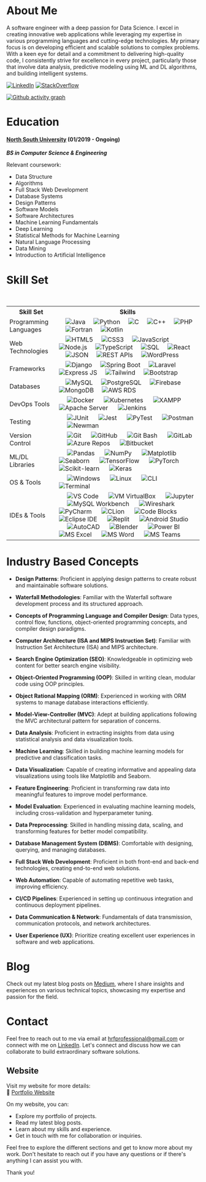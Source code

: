 # About Me

A software engineer with a deep passion for Data Science. I excel in creating innovative web applications while leveraging my expertise in various programming languages and cutting-edge technologies. My primary focus is on developing efficient and scalable solutions to complex problems. With a keen eye for detail and a commitment to delivering high-quality code, I consistently strive for excellence in every project, particularly those that involve data analysis, predictive modeling using ML and DL algorithms, and building intelligent systems.

[![LinkedIn](https://img.shields.io/badge/LinkedIn-Fahim-blue)](https://www.linkedin.com/in/hr-fahim)
[![StackOverflow](https://img.shields.io/badge/StackOverflow-Fahim-orange)](https://stackoverflow.com/users/22147874/habibur-rahaman-fahim)
<!--[![Hackerrank](https://img.shields.io/badge/Hackerrank-Fahim-brightgreen)](https://www.hackerrank.com/hrfprofessional)-->

[![Github activity graph](https://github-readme-activity-graph.vercel.app/graph?username=hr-fahim&theme=react-dark)](https://github.com/hr-fahim/github-readme-activity-graph)

<!--[![Twitter](https://img.shields.io/badge/Twitter-Fahim-blue)](https://twitter.com/Hr_Fahim_)

# Profile Stats

<div align="center">
  <img src="https://github-readme-stats.vercel.app/api?username=HR-Fahim&show=prs_merged_percentage&rank_icon=github&theme=dark" height="200">
</div>
[![Habibur Rahaman Fahim's GitHub Stats](https://github-readme-stats.vercel.app/api?username=HR-Fahim&show=prs_merged_percentage&rank_icon=github&theme=dark)](https://github.com/HR-Fahim/github-readme-stats)
[![Top Langs](https://github-readme-stats.vercel.app/api/top-langs/?username=HR-Fahim&theme=dark&layout=donut)](https://github.com/HR-Fahim/github-readme-stats)
-->

# Education

#### [North South University](http://www.northsouth.edu/) (01/2019 - Ongoing)

*__BS in Computer Science & Engineering__*

Relevant coursework:

- Data Structure
- Algorithms
- Full Stack Web Development
- Database Systems
- Design Patterns
- Software Models
- Software Architectures
- Machine Learning Fundamentals
- Deep Learning
- Statistical Methods for Machine Learning
- Natural Language Processing
- Data Mining
- Introduction to Artificial Intelligence
<!--
# Certifications

- Certification Name - Issuing Organization (MM/YYYY)
- Certification Name - Issuing Organization (MM/YYYY)

# Achievements

- List any notable achievements, awards, or recognitions you have received for your technical contributions or projects.

<div align="center">-->
  
# Skill Set

<table>
 <tr>
  <th>Skill Set</th>
  <th>Skills</th>
 </tr>
 <tr>
  <td>Programming Languages</td>
  <td>
    <img src="https://img.shields.io/badge/java-%23ED8B00.svg?style=for-the-badge&logo=openjdk&logoColor=white" alt="Java">
    <img src="https://img.shields.io/badge/python-3670A0?style=for-the-badge&logo=python&logoColor=ffdd54" alt="Python">
    <img src="https://img.shields.io/badge/c-%2300599C.svg?style=for-the-badge&logo=c&logoColor=white" alt="C">
    <img src="https://img.shields.io/badge/c++-%2300599C.svg?style=for-the-badge&logo=c%2B%2B&logoColor=white" alt="C++">
    <img src="https://img.shields.io/badge/php-%23777BB4.svg?style=for-the-badge&logo=php&logoColor=white" alt="PHP">
    <img src="https://img.shields.io/badge/Fortran-%23734F96.svg?style=for-the-badge&logo=fortran&logoColor=white" alt="Fortran">
    <img src="https://img.shields.io/badge/kotlin-%237F52FF.svg?style=for-the-badge&logo=kotlin&logoColor=white" alt="Kotlin">
  </td>
 </tr>
 <tr>
  <td>Web Technologies</td>
  <td>
    <img src="https://img.shields.io/badge/html5-%23E34F26.svg?style=for-the-badge&logo=html5&logoColor=white" alt="HTML5">
    <img src="https://img.shields.io/badge/css3-%231572B6.svg?style=for-the-badge&logo=css3&logoColor=white" alt="CSS3">
    <img src="https://img.shields.io/badge/javascript-%23323330.svg?style=for-the-badge&logo=javascript&logoColor=%23F7DF1E" alt="JavaScript">
    <img src="https://img.shields.io/badge/node.js-6DA55F?style=for-the-badge&logo=node.js&logoColor=white" alt="Node.js">
    <img src="https://img.shields.io/badge/typescript-%23007ACC.svg?style=for-the-badge&logo=typescript&logoColor=white" alt="TypeScript">
    <img src="https://img.shields.io/badge/SQL-4479A1?style=for-the-badge&logo=sql&logoColor=white" alt="SQL">
    <img src="https://img.shields.io/badge/react-%2320232a.svg?style=for-the-badge&logo=react&logoColor=%2361DAFB" alt="React">
    <img src="https://img.shields.io/badge/JWT-black?style=for-the-badge&logo=JSON%20web%20tokens" alt="JSON">
    <img src="https://img.shields.io/badge/REST%20APIs-0096D8?style=for-the-badge&logo=restapi&logoColor=white" alt="REST APIs">
    <img src="https://img.shields.io/badge/WordPress-21759B?style=for-the-badge&logo=wordpress&logoColor=white" alt="WordPress">
  </td>
 </tr>
 <tr>
  <td>Frameworks</td>
  <td>
    <img src="https://img.shields.io/badge/Django-092E20?style=for-the-badge&logo=django&logoColor=white" alt="Django">
    <img src="https://img.shields.io/badge/Spring%20Boot-6DB33F?style=for-the-badge&logo=spring-boot&logoColor=white" alt="Spring Boot">
    <img src="https://img.shields.io/badge/Laravel-FF2D20?style=for-the-badge&logo=laravel&logoColor=white" alt="Laravel">
    <img src="https://img.shields.io/badge/Express.js-000000?style=for-the-badge&logo=express&logoColor=white" alt="Express JS">
    <img src="https://img.shields.io/badge/Tailwind%20CSS-38B2AC?style=for-the-badge&logo=tailwind-css&logoColor=white" alt="Tailwind">
    <img src="https://img.shields.io/badge/Bootstrap-563D7C?style=for-the-badge&logo=bootstrap&logoColor=white" alt="Bootstrap">
  </td>
 </tr>
 <tr>
  <td>Databases</td>
  <td>
    <img src="https://img.shields.io/badge/MySQL-4479A1?style=for-the-badge&logo=mysql&logoColor=white" alt="MySQL">
    <img src="https://img.shields.io/badge/PostgreSQL-336791?style=for-the-badge&logo=postgresql&logoColor=white" alt="PostgreSQL">
    <img src="https://img.shields.io/badge/Firebase-FFCA28?style=for-the-badge&logo=firebase&logoColor=black" alt="Firebase">
    <img src="https://img.shields.io/badge/MongoDB-47A248?style=for-the-badge&logo=mongodb&logoColor=white" alt="MongoDB">
    <img src="https://img.shields.io/badge/AWS%20RDS-232F3E?style=for-the-badge&logo=amazon-aws&logoColor=white" alt="AWS RDS">
  </td>
 </tr>
 <tr>
  <td>DevOps Tools</td>
  <td>
     <img src="https://img.shields.io/badge/Docker-2496ED?style=for-the-badge&logo=docker&logoColor=white" alt="Docker">
     <img src="https://img.shields.io/badge/Kubernetes-326CE5?style=for-the-badge&logo=kubernetes&logoColor=white" alt="Kubernetes">
     <img src="https://img.shields.io/badge/XAMPP-F37623?style=for-the-badge&logo=xampp&logoColor=white" alt="XAMPP">
     <img src="https://img.shields.io/badge/Apache%20Server-D22128?style=for-the-badge&logo=apache&logoColor=white" alt="Apache Server">
     <img src="https://img.shields.io/badge/Jenkins-D24939?style=for-the-badge&logo=jenkins&logoColor=white" alt="Jenkins">
  </td>
 </tr>
 <tr>
  <td>Testing</td>
  <td>
     <img src="https://img.shields.io/badge/JUnit-25A162?style=for-the-badge&logo=junit&logoColor=white" alt="JUnit">
     <img src="https://img.shields.io/badge/Jest-C21325?style=for-the-badge&logo=jest&logoColor=white" alt="Jest">
     <img src="https://img.shields.io/badge/PyTest-0A9EDC?style=for-the-badge&logo=pytest&logoColor=white" alt="PyTest">
     <img src="https://img.shields.io/badge/Postman-FF6C37?style=for-the-badge&logo=postman&logoColor=white" alt="Postman">
     <img src="https://img.shields.io/badge/Newman-FF6C37?style=for-the-badge&logo=postman&logoColor=white" alt="Newman">
  </td>
 </tr>
 <tr>
  <td>Version Control</td>
  <td>
     <img src="https://img.shields.io/badge/Git-F05032?style=for-the-badge&logo=git&logoColor=white" alt="Git">
     <img src="https://img.shields.io/badge/GitHub-181717?style=for-the-badge&logo=github&logoColor=white" alt="GitHub">
     <img src="https://img.shields.io/badge/Git%20Bash-4EAA25?style=for-the-badge&logo=git&logoColor=white" alt="Git Bash">
     <img src="https://img.shields.io/badge/GitLab-FCA121?style=for-the-badge&logo=gitlab&logoColor=white" alt="GitLab">
     <img src="https://img.shields.io/badge/Azure%20Repos-0078D4?style=for-the-badge&logo=azure-devops&logoColor=white" alt="Azure Repos">
     <img src="https://img.shields.io/badge/Bitbucket-0052CC?style=for-the-badge&logo=bitbucket&logoColor=white" alt="Bitbucket">
  </td>
 </tr>
 <tr>
  <td>ML/DL Libraries</td>
  <td>
     <img src="https://img.shields.io/badge/Pandas-150458?style=for-the-badge&logo=pandas&logoColor=white" alt="Pandas">
     <img src="https://img.shields.io/badge/NumPy-013243?style=for-the-badge&logo=numpy&logoColor=white" alt="NumPy">
     <img src="https://img.shields.io/badge/Matplotlib-3776AB?style=for-the-badge&logo=matplotlib&logoColor=white" alt="Matplotlib">
     <img src="https://img.shields.io/badge/Seaborn-4EAE53?style=for-the-badge&logo=seaborn&logoColor=white" alt="Seaborn">
     <img src="https://img.shields.io/badge/TensorFlow-FF6F00?style=for-the-badge&logo=tensorflow&logoColor=white" alt="TensorFlow">
     <img src="https://img.shields.io/badge/PyTorch-EE4C2C?style=for-the-badge&logo=pytorch&logoColor=white" alt="PyTorch">
     <img src="https://img.shields.io/badge/Scikit--learn-F7931E?style=for-the-badge&logo=scikit-learn&logoColor=white" alt="Scikit-learn">
     <img src="https://img.shields.io/badge/Keras-D00000?style=for-the-badge&logo=keras&logoColor=white" alt="Keras">
  </td>
 </tr>
 <tr>
  <td>OS & Tools</td>
  <td>
     <img src="https://img.shields.io/badge/Windows-0078D6?style=for-the-badge&logo=windows&logoColor=white" alt="Windows">
     <img src="https://img.shields.io/badge/Linux-FCC624?style=for-the-badge&logo=linux&logoColor=black" alt="Linux">
     <img src="https://img.shields.io/badge/CLI-4EAA25?style=for-the-badge&logo=cli&logoColor=white" alt="CLI">
     <img src="https://img.shields.io/badge/Terminal-4EAA25?style=for-the-badge&logo=terminal&logoColor=white" alt="Terminal">
  </td>
 </tr>
 <tr>
  <td>IDEs & Tools</td>
  <td>
     <img src="https://img.shields.io/badge/VS%20Code-007ACC?style=for-the-badge&logo=visual-studio-code&logoColor=white" alt="VS Code">
     <img src="https://img.shields.io/badge/VM%20VirtualBox-183A61?style=for-the-badge&logo=virtualbox&logoColor=white" alt="VM VirtualBox">
     <img src="https://img.shields.io/badge/Jupyter-F37626?style=for-the-badge&logo=jupyter&logoColor=white" alt="Jupyter">
     <img src="https://img.shields.io/badge/MySQL%20Workbench-4479A1?style=for-the-badge&logo=mysql&logoColor=white" alt="MySQL Workbench">
     <img src="https://img.shields.io/badge/Wireshark-1679A7?style=for-the-badge&logo=wireshark&logoColor=white" alt="Wireshark">
     <img src="https://img.shields.io/badge/PyCharm-000000?style=for-the-badge&logo=pycharm&logoColor=white" alt="PyCharm">
     <img src="https://img.shields.io/badge/CLion-000000?style=for-the-badge&logo=clion&logoColor=white" alt="CLion">
     <img src="https://img.shields.io/badge/Code%20Blocks-2B7489?style=for-the-badge&logo=codeblocks&logoColor=white" alt="Code Blocks">
     <img src="https://img.shields.io/badge/Eclipse%20IDE-2C2255?style=for-the-badge&logo=eclipse-ide&logoColor=white" alt="Eclipse IDE">
     <img src="https://img.shields.io/badge/Replit-667881?style=for-the-badge&logo=replit&logoColor=white" alt="Replit">
     <img src="https://img.shields.io/badge/Android%20Studio-3DDC84?style=for-the-badge&logo=android-studio&logoColor=white" alt="Android Studio">
     <img src="https://img.shields.io/badge/AutoCAD-CA1D42?style=for-the-badge&logo=autodesk-autocad&logoColor=white" alt="AutoCAD">
     <img src="https://img.shields.io/badge/Blender-F5792A?style=for-the-badge&logo=blender&logoColor=white" alt="Blender">
     <img src="https://img.shields.io/badge/Power%20BI-F2C811?style=for-the-badge&logo=powerbi&logoColor=black" alt="Power BI">
     <img src="https://img.shields.io/badge/MS%20Excel-217346?style=for-the-badge&logo=microsoft-excel&logoColor=white" alt="MS Excel">
     <img src="https://img.shields.io/badge/MS%20Word-2B579A?style=for-the-badge&logo=microsoft-word&logoColor=white" alt="MS Word">
     <img src="https://img.shields.io/badge/MS%20Teams-6264A7?style=for-the-badge&logo=microsoft-teams&logoColor=white" alt="MS Teams">
  </td>
 </tr>
</table>

<!--# Projects

#### Project 1: [Project Name](https://github.com/yourname/project1)

A comprehensive description of the project, highlighting its purpose, key features, and the technologies employed. Include any notable achievements or challenges faced during development.

#### Project 2: [Project Name](https://github.com/yourname/project2)

Provide a detailed overview of the project, emphasizing its objective, noteworthy functionalities, and the technologies utilized. Discuss any significant outcomes or lessons learned during the project's implementation.

#### Project 3: [Project Name](https://github.com/yourname/project3)

Present an in-depth explanation of the project, focusing on its goals, standout features, and the technologies applied. Discuss the impact or significance of the project within its respective domain.
</div>-->

# Industry Based Concepts

- **Design Patterns**: Proficient in applying design patterns to create robust and maintainable software solutions.

- **Waterfall Methodologies**: Familiar with the Waterfall software development process and its structured approach.

- **Concepts of Programming Language and Compiler Design**: Data types, control flow, functions, object-oriented programming concepts, and compiler design paradigms.

- **Computer Architecture (ISA and MIPS Instruction Set)**: Familiar with Instruction Set Architecture (ISA) and MIPS architecture.

- **Search Engine Optimization (SEO)**: Knowledgeable in optimizing web content for better search engine visibility.

- **Object-Oriented Programming (OOP)**: Skilled in writing clean, modular code using OOP principles.

- **Object Rational Mapping (ORM)**: Experienced in working with ORM systems to manage database interactions efficiently.

- **Model-View-Controller (MVC)**: Adept at building applications following the MVC architectural pattern for separation of concerns.

- **Data Analysis**: Proficient in extracting insights from data using statistical analysis and data visualization tools.

- **Machine Learning**: Skilled in building machine learning models for predictive and classification tasks.

<!--- **Python**: Experienced in using Python for data manipulation, analysis, and machine learning, utilizing libraries such as NumPy, pandas, and scikit-learn.-->

- **Data Visualization**: Capable of creating informative and appealing data visualizations using tools like Matplotlib and Seaborn.

- **Feature Engineering**: Proficient in transforming raw data into meaningful features to improve model performance.

- **Model Evaluation**: Experienced in evaluating machine learning models, including cross-validation and hyperparameter tuning.

<!--- **Deep Learning**: Familiar with deep learning concepts and frameworks such as TensorFlow and PyTorch.-->

- **Data Preprocessing**: Skilled in handling missing data, scaling, and transforming features for better model compatibility.

- **Database Management System (DBMS)**: Comfortable with designing, querying, and managing databases.

- **Full Stack Web Development**: Proficient in both front-end and back-end technologies, creating end-to-end web solutions.

- **Web Automation**: Capable of automating repetitive web tasks, improving efficiency.

- **CI/CD Pipelines**: Experienced in setting up continuous integration and continuous deployment pipelines.

- **Data Communication & Network**: Fundamentals of data transmission, communication protocols, and network architectures.

- **User Experience (UX)**: Prioritize creating excellent user experiences in software and web applications.

# Blog

Check out my latest blog posts on [Medium](https://hrfprofessional.medium.com), where I share insights and experiences on various technical topics, showcasing my expertise and passion for the field.

# Contact

Feel free to reach out to me via email at [hrfprofessional@gmail.com](mailto:hrfprofessional@gmail.com) or connect with me on [LinkedIn](https://www.linkedin.com/in/hr-fahim). Let's connect and discuss how we can collaborate to build extraordinary software solutions.

## Website

Visit my website for more details:<br> 
🔗 [Portfolio Website](https://hr-fahim.github.io)

On my website, you can:

- Explore my portfolio of projects.
- Read my latest blog posts.
- Learn about my skills and experience.
- Get in touch with me for collaboration or inquiries.

Feel free to explore the different sections and get to know more about my work. Don't hesitate to reach out if you have any questions or if there's anything I can assist you with.

Thank you!

